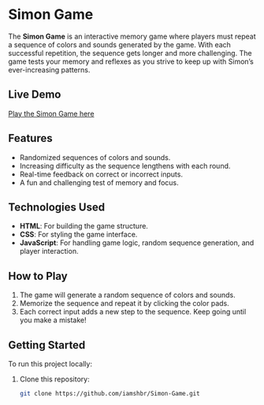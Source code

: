 # Simon Game

The **Simon Game** is an interactive memory game where players must repeat a sequence of colors and sounds generated by the game. With each successful
repetition, the sequence gets longer and more challenging. The game tests your memory and reflexes as you strive to keep up with Simon’s
ever-increasing patterns.

## Live Demo

[Play the Simon Game here](https://iamshbr.github.io/Simon-Game/)

## Features

- Randomized sequences of colors and sounds.
- Increasing difficulty as the sequence lengthens with each round.
- Real-time feedback on correct or incorrect inputs.
- A fun and challenging test of memory and focus.

## Technologies Used

- **HTML**: For building the game structure.
- **CSS**: For styling the game interface.
- **JavaScript**: For handling game logic, random sequence generation, and player interaction.

## How to Play

1. The game will generate a random sequence of colors and sounds.
2. Memorize the sequence and repeat it by clicking the color pads.
3. Each correct input adds a new step to the sequence. Keep going until you make a mistake!

## Getting Started

To run this project locally:

1. Clone this repository:
   ```bash
   git clone https://github.com/iamshbr/Simon-Game.git
   ```
